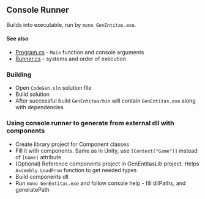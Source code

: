 ## Console Runner

Builds into executable, run by `mono GenEntitas.exe`.

#### See also
  - [Program.cs](https://github.com/c0ffeeartc/GenEntitas/blob/master/GenEntitas/Custom/Program.cs) - `Main` function and console arguments 
  - [Runner.cs](https://github.com/c0ffeeartc/GenEntitas/blob/master/GenEntitas/Custom/Runner.cs) - systems and order of execution

### Building

  - Open `CodeGen.sln` solution file
  - Build solution
  - After successful build `GenEntitas/bin` will contain `GenEntitas.exe` along with dependencies

### Using console runner to generate from external dll with components

  - Create library project for Component classes
  - Fill it with components. Same as in Unity, use `[Context("Game")]` instead of `[Game]` attribute
  - (Optional) Reference components project in GenEntitasLib project. Helps `Assembly.LoadFrom` function to get needed types
  - Build components dll
  - Run `mono GenEntitas.exe` and follow console help - fill dllPaths, and generatePath
